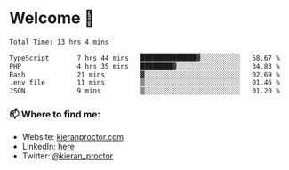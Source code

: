 # Welcome 🦘

<!--START_SECTION:waka-->

```txt
Total Time: 13 hrs 4 mins

TypeScript       7 hrs 44 mins   ██████████████▓░░░░░░░░░░   58.67 %
PHP              4 hrs 35 mins   ████████▓░░░░░░░░░░░░░░░░   34.83 %
Bash             21 mins         ▓░░░░░░░░░░░░░░░░░░░░░░░░   02.69 %
.env file        11 mins         ▒░░░░░░░░░░░░░░░░░░░░░░░░   01.46 %
JSON             9 mins          ▒░░░░░░░░░░░░░░░░░░░░░░░░   01.20 %
```

<!--END_SECTION:waka-->

### 📫 Where to find me:

-   Website: [kieranproctor.com](https://kieranproctor.com/)
-   LinkedIn: [here](https://www.linkedin.com/in/kieran-proctor-086b5a159/)
-   Twitter: [@kieran_proctor](https://twitter.com/kieran_proctor)
